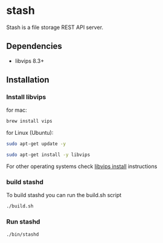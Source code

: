 # stash
Stash is a file storage REST API server. 

## Dependencies
- libvips 8.3+

## Installation

### Install libvips
for mac:

```bash
brew install vips
```

for Linux (Ubuntu):

```bash
sudo apt-get update -y
```

```bash
sudo apt-get install -y libvips
```

For other operating systems check [libvips install](https://libvips.github.io/libvips/install.html) instructions


### build stashd

To build stashd you can run the build.sh script
```bash
./build.sh
```

### Run stashd

```bash
./bin/stashd
```
